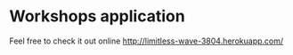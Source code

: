 # Workshops application

Feel free to check it out online http://limitless-wave-3804.herokuapp.com/



